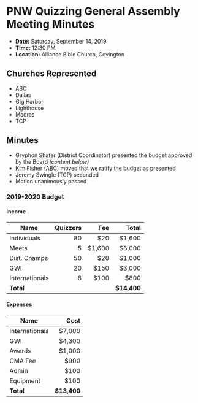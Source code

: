 # PNW Quizzing General Assembly Meeting Minutes

- **Date:** Saturday, September 14, 2019
- **Time:** 12:30 PM
- **Location:** Alliance Bible Church, Covington

## Churches Represented

- ABC
- Dallas
- Gig Harbor
- Lighthouse
- Madras
- TCP

## Minutes

- Gryphon Shafer (District Coordinator) presented the budget approved by the Board *(content below)*
- Kim Fisher (ABC) moved that we ratify the budget as presented
- Jeremy Swingle (TCP) seconded
- Motion unanimously passed

### 2019-2020 Budget

#### Income

| Name           | Quizzers | Fee    | Total       |
|----------------|---------:|-------:|------------:|
| Individuals    |       80 |    $20 |      $1,600 |
| Meets          |        5 | $1,600 |      $8,000 |
| Dist. Champs   |       50 |    $20 |      $1,000 |
| GWI            |       20 |   $150 |      $3,000 |
| Internationals |        8 |   $100 |        $800 |
| **Total**      |          |        | **$14,400** |

#### Expenses

| Name           | Cost        |
|----------------|------------:|
| Internationals |      $7,000 |
| GWI            |      $4,300 |
| Awards         |      $1,000 |
| CMA Fee        |        $900 |
| Admin          |        $100 |
| Equipment      |        $100 |
| **Total**      | **$13,400** |
